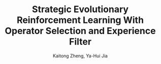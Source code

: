 ---
title: 'Strategic Evolutionary Reinforcement Learning With Operator Selection and Experience Filter'
author: 'Kaitong Zheng, Ya-Hui Jia'
venue: 'IEEE Transactions on Neural Networks and Learning Systems'
time: 2025
link: 'http://Flyki.github.io/files/HHERL_EF.pdf'
---